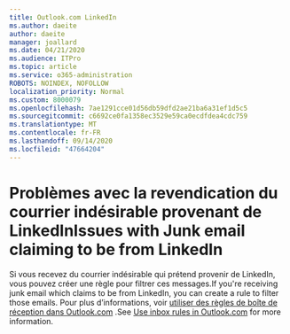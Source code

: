```yaml
---
title: Outlook.com LinkedIn
ms.author: daeite
author: daeite
manager: joallard
ms.date: 04/21/2020
ms.audience: ITPro
ms.topic: article
ms.service: o365-administration
ROBOTS: NOINDEX, NOFOLLOW
localization_priority: Normal
ms.custom: 8000079
ms.openlocfilehash: 7ae1291cce01d56db59dfd2ae21ba6a31ef1d5c5
ms.sourcegitcommit: c6692ce0fa1358ec3529e59ca0ecdfdea4cdc759
ms.translationtype: MT
ms.contentlocale: fr-FR
ms.lasthandoff: 09/14/2020
ms.locfileid: "47664204"
---
```

# <a name="issues-with-junk-email-claiming-to-be-from-linkedin"></a><span data-ttu-id="6d6ad-102">Problèmes avec la revendication du courrier indésirable provenant de LinkedIn</span><span class="sxs-lookup"><span data-stu-id="6d6ad-102">Issues with Junk email claiming to be from LinkedIn</span></span>

<span data-ttu-id="6d6ad-103">Si vous recevez du courrier indésirable qui prétend provenir de LinkedIn, vous pouvez créer une règle pour filtrer ces messages.</span><span class="sxs-lookup"><span data-stu-id="6d6ad-103">If you're receiving junk email which claims to be from LinkedIn, you can create a rule to filter those emails.</span></span>
<span data-ttu-id="6d6ad-104">Pour plus d’informations, voir [utiliser des règles de boîte de réception dans Outlook.com](https://aka.ms/OutlookComInboxRules) .</span><span class="sxs-lookup"><span data-stu-id="6d6ad-104">See [Use inbox rules in Outlook.com](https://aka.ms/OutlookComInboxRules) for more information.</span></span>


